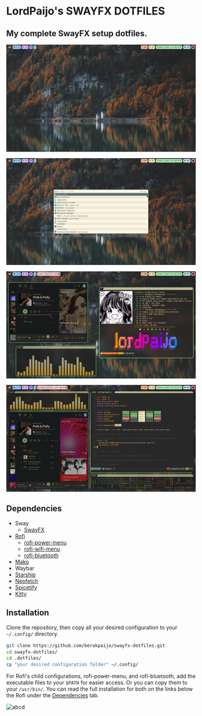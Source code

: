 # LordPaijo's SWAYFX DOTFILES
 ## My complete SwayFX setup dotfiles.

 ![screenshot 1](https://github.com/berakpaijo/swayfx-dotfiles/blob/main/ss-0.png)

 ![screenshot 2](https://github.com/berakpaijo/swayfx-dotfiles/blob/main/ss-1.png)

 ![screenshot 3](https://github.com/berakpaijo/swayfx-dotfiles/blob/main/ss-2.png)

 ![screenshot 4](https://github.com/berakpaijo/swayfx-dotfiles/blob/main/ss-3.png)
 
 ## Dependencies
 - Sway
   - [SwayFX](https://github.com/WillPower3309/swayfx)
 - [Rofi](https://github.com/davatorium/rofi)
   - [rofi-power-menu](https://github.com/jluttine/rofi-power-menu)
   - [rofi-wifi-menu](https://github.com/ericmurphyxyz/rofi-wifi-menu)
   - [rofi-bluetooth](https://github.com/nickclyde/rofi-bluetooth)
 - [Mako](https://github.com/emersion/mako)
 - Waybar
 - [Starship](https://starship.rs/)
 - [Neofetch](https://github.com/dylanaraps/neofetch)
 - [Spicetify](https://spicetify.app/)
 - [Kitty](https://github.com/kovidgoyal/kitty)

 ## Installation
 Clone the repository, then copy all your desired configuration to your `~/.config/` directory.
 ```sh
 git clone https://github.com/berakpaijo/swayfx-dotfiles.git
 cd swayfx-dotfiles/
 cd .dotfiles/
 cp "your desired configuration folder" ~/.config/
 ```

 For Rofi's child configurations, rofi-power-menu, and rofi-bluetooth, add the executable files to your `$PATH` for easier access. Or you can copy them to your `/usr/bin/`.
 You can read the full installation for both on the links below the Rofi under the [Dependencies](https://github.com/berakpaijo/swayfx-dotfiles/blob/main/README.md#dependencies) tab.
 
 ![abcd](https://github.com/berakpaijo/img/blob/main/New%20Piskel.gif)
